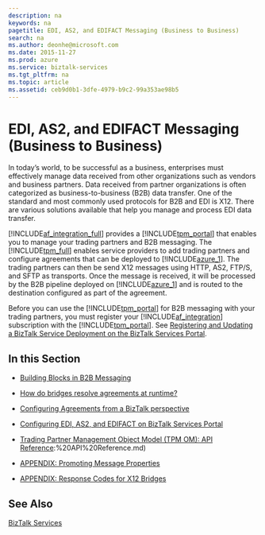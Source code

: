 ```yaml
---
description: na
keywords: na
pagetitle: EDI, AS2, and EDIFACT Messaging (Business to Business)
search: na
ms.author: deonhe@microsoft.com
ms.date: 2015-11-27
ms.prod: azure
ms.service: biztalk-services
ms.tgt_pltfrm: na
ms.topic: article
ms.assetid: ceb9d0b1-3dfe-4979-b9c2-99a353ae98b5
---
```

# EDI, AS2, and EDIFACT Messaging (Business to Business)
In today’s world, to be successful as a business, enterprises must effectively manage data received from other organizations such as vendors and business partners. Data received from partner organizations is often categorized as business-to-business (B2B) data transfer. One of the standard and most commonly used protocols for B2B and EDI is X12. There are various solutions available that help you manage and process EDI data transfer.

[!INCLUDE[af_integration_full](/Token/af_integration_full_md.md)] provides a [!INCLUDE[tpm_portal](/Token/tpm_portal_md.md)] that enables you to manage your trading partners and B2B messaging. The [!INCLUDE[tpm_full](/Token/tpm_full_md.md)] enables service providers to add trading partners and configure agreements that can be deployed to [!INCLUDE[azure_1](/Token/azure_1_md.md)]. The trading partners can then be send X12 messages using HTTP, AS2, FTP/S, and SFTP as transports. Once the message is received, it will be processed by the B2B pipeline deployed on [!INCLUDE[azure_1](/Token/azure_1_md.md)] and is routed to the destination configured as part of the agreement.

Before you can use the [!INCLUDE[tpm_portal](/Token/tpm_portal_md.md)] for B2B messaging with your trading partners, you must register your [!INCLUDE[af_integration](/Token/af_integration_md.md)] subscription with the [!INCLUDE[tpm_portal](/Token/tpm_portal_md.md)]. See [Registering and Updating a BizTalk Service Deployment on the BizTalk Services Portal](/Topic/Registering_and_Updating_a_BizTalk_Service_Deployment_on_the_BizTalk_Services_Portal.md).

## In this Section

- [Building Blocks in B2B Messaging](/Topic/Building_Blocks_in_B2B_Messaging.md)

- [How do bridges resolve agreements at runtime?](/Topic/How_do_bridges_resolve_agreements_at_runtime_.md)

- [Configuring Agreements from a BizTalk perspective](/Topic/Configuring_Agreements_from_a_BizTalk_perspective.md)

- [Configuring EDI, AS2, and EDIFACT on BizTalk Services Portal](/Topic/Configuring_EDI,_AS2,_and_EDIFACT_on_BizTalk_Services_Portal.md)

- [Trading Partner Management Object Model &#40;TPM OM&#41;: API Reference](/Topic/Trading_Partner_Management_Object_Model__TPM_OM):%20API%20Reference.md)

- [APPENDIX: Promoting Message Properties](/Topic/APPENDIX__Promoting_Message_Properties.md)

- [APPENDIX: Response Codes for X12 Bridges](/Topic/APPENDIX__Response_Codes_for_X12_Bridges.md)

## See Also
[BizTalk Services](/Topic/BizTalk_Services.md)

